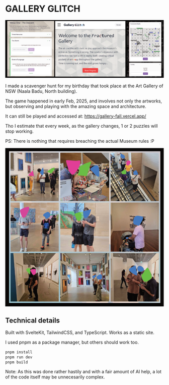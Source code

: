 # GALLERY GLITCH

![Gallery Glitch screenshot](/static/images/meta/screenshot.png?raw=true)

I made a scavenger hunt for my birthday that took place at the Art Gallery of NSW (Naala Badu, North building).

The game happened in early Feb, 2025, and involves not only the artworks, but observing and playing with the amazing space and architecture.

It can still be played and accessed at:
https://gallery-fall.vercel.app/

Tho I estimate that every week, as the gallery changes, 1 or 2 puzzles will stop working.

PS: There is nothing that requires breaching the actual Museum rules :P

![Players](/static/images/meta/players.png?raw=true)

## Technical details

Built with SvelteKit, TailwindCSS, and TypeScript.
Works as a static site.

I used pnpm as a package manager, but others should work too.

```
pnpm install
pnpm run dev
pnpm build
```

Note: As this was done rather hastily and with a fair amount of AI help, a lot of the code itself may be unnecesarily complex.
